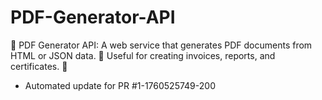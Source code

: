 # PDF-Generator-API
📄 PDF Generator API: A web service that generates PDF documents from HTML or JSON data. 🧾 Useful for creating invoices, reports, and certificates. 💾


- Automated update for PR #1-1760525749-200